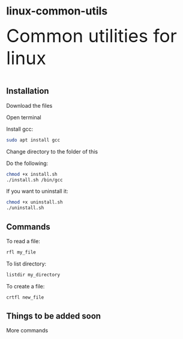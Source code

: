 # linux-common-utils
<font size = 8>Common utilities for linux</font>
<br></br>

## Installation
<p>Download the files</p>
<p>Open terminal</p>
<p>Install gcc:</p>

```bash
sudo apt install gcc
```
<p>Change directory to the folder of this</p>
<p>Do the following:</p>

```bash
chmod +x install.sh
./install.sh /bin/gcc
```

<p>If you want to uninstall it:</p>

```bash
chmod +x uninstall.sh
./uninstall.sh
```

## Commands
<p>To read a file:</p>

```bash
rfl my_file
```

<p>To list directory:</p>

```bash
listdir my_directory
```

<p>To create a file:</p>

```bash
crtfl new_file
```

## Things to be added soon
<p>More commands</p>
